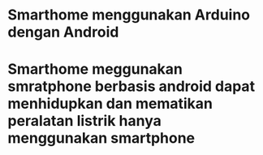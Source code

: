 <h1>Smarthome menggunakan Arduino dengan Android<h1>
<p>Smarthome meggunakan smratphone berbasis android dapat menhidupkan dan mematikan peralatan listrik hanya menggunakan smartphone</p>
